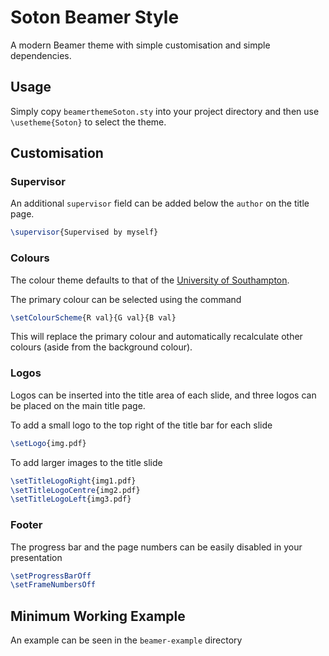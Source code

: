 # Soton Beamer Style

A modern Beamer theme with simple customisation and simple dependencies.

## Usage

Simply copy `beamerthemeSoton.sty` into your project directory and then use `\usetheme{Soton}` to select the theme.

## Customisation

### Supervisor

An additional `supervisor` field can be added below the `author` on the title page.

```latex
\supervisor{Supervised by myself}
```

### Colours

The colour theme defaults to that of the [University of Southampton](https://southampton.ac.uk).

The primary colour can be selected using the command

```latex
\setColourScheme{R val}{G val}{B val}
```

This will replace the primary colour and automatically recalculate other colours (aside from the background colour).

### Logos

Logos can be inserted into the title area of each slide, and three logos can be placed on the main title page.

To add a small logo to the top right of the title bar for each slide

```latex
\setLogo{img.pdf}
```

To add larger images to the title slide

```latex
\setTitleLogoRight{img1.pdf}
\setTitleLogoCentre{img2.pdf}
\setTitleLogoLeft{img3.pdf}
```

### Footer

The progress bar and the page numbers can be easily disabled in your presentation

```latex
\setProgressBarOff
\setFrameNumbersOff
```

## Minimum Working Example

An example can be seen in the `beamer-example` directory
